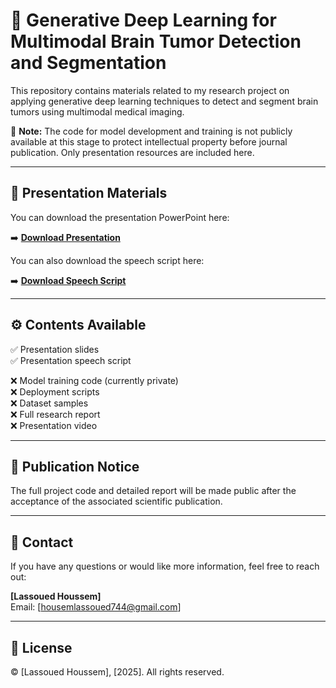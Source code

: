 # 🧠 Generative Deep Learning for Multimodal Brain Tumor Detection and Segmentation

This repository contains materials related to my research project on applying generative deep learning techniques to detect and segment brain tumors using multimodal medical imaging.

🚧 **Note:** The code for model development and training is not publicly available at this stage to protect intellectual property before journal publication. Only presentation resources are included here.

---

## 🎤 Presentation Materials

You can download the presentation PowerPoint here:

➡️ [**Download Presentation**](Presentation.pptx)

You can also download the speech script here:

➡️ [**Download Speech Script**](speech.txt)

---

## ⚙️ Contents Available

✅ Presentation slides  
✅ Presentation speech script  

❌ Model training code (currently private)  
❌ Deployment scripts  
❌ Dataset samples  
❌ Full research report  
❌ Presentation video

---

## 📢 Publication Notice

The full project code and detailed report will be made public after the acceptance of the associated scientific publication.

---

## 📧 Contact

If you have any questions or would like more information, feel free to reach out:

**[Lassoued Houssem]**  
Email: [housemlassoued744@gmail.com]  

---

## 📝 License

© [Lassoued Houssem], [2025]. All rights reserved.
